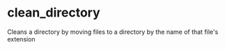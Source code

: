 # clean_directory
Cleans a directory by moving files to a directory by the name of that file's extension
